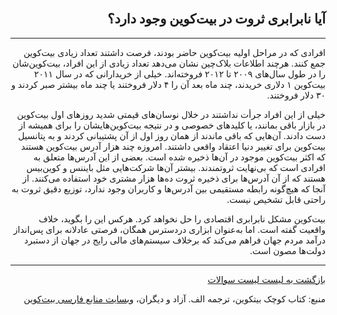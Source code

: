 <div dir="rtl">
    <br/>
    <h2 id="19">آیا نابرابری ثروت در بیت‌کوین وجود دارد؟</h2>
    <hr/>
    <p>افرادی که در مراحل اولیه بیت‌کوین حاضر بودند، فرصت داشتند تعداد زیادی بیت‌کوین جمع کنند. هرچند اطلاعات بلاک‌چین نشان می‌دهد تعداد زیادی از این افراد، بیت‌کوین‌شان را در طول سال‌های ۲۰۰۹ تا ۲۰۱۲ فروخته‌اند. خیلی از خریدارانی که در سال ۲۰۱۱ بیت‌کوین ۱ دلاری خریدند، چند ماه بعد آن را ۴ دلار فروختند یا چند ماه بیشتر صبر کردند و ۳۰ دلار فروختند.</p>
    <p>خیلی از این افراد جرأت نداشتند در خلال نوسان‌های قیمتی شدید روزهای اول بیت‌کوین در بازار باقی بمانند، یا کلید‌های خصوصی و در نتیجه بیت‌کوین‌هایشان را برای همیشه از دست دادند. آن‌هایی که باقی ماندند از همان روز اول از آن پشتیبانی کردند و به پتانسیل بیت‌کوین برای تغییر دنیا اعتقاد واقعی داشتند. امروزه چند هزار آدرس بیت‌کوین هستند که اکثر بیت‌کوین موجود در آن‌ها ذخیره شده است. بعضی از این آدرس‌ها متعلق به  افرادی است که بی‌نهایت ثروتمندند. بیشتر آن‌ها شرکت‌هایی مثل بایننس و کوین‌بیس هستند که از آن آدرس‌ها برای ذخیره ثروت ده‌ها هزار مشتری خود استفاده می‌کنند. از آنجا که هیچ‌گونه رابطه مستقیمی بین آدرس‌ها و کاربران وجود ندارد، توزیع دقیق ثروت به راحتی قابل تشخیص نیست.</p>
    <p>بیت‌کوین مشکل نابرابری اقتصادی را حل نخواهد کرد. هرکس این را بگوید، خلاف واقعیت گفته است. اما به‌عنوان ابزاری دردسترس همگان، فرصتی عادلانه برای پس‌انداز درآمد مردم جهان فراهم می‌کند که برخلاف سیستم‌های مالی رایج در جهان از دستبرد دولت‌ها مصون است.</p>
    <hr/>
    <a href="../FAQ">بازگشت به لیست لیست سوالات</a>
    <p>منبع: کتاب کوچک بیتکوین، ترجمه الف. آزاد و دیگران، <a href="https://bitcoind.me">وبسایت منابع فارسی بیت‌کوین</a></p>
</div>